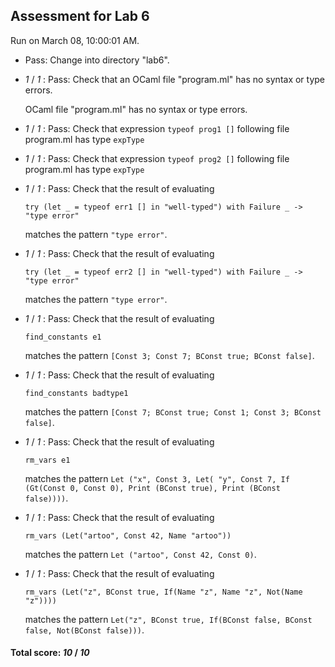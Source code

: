 ## Assessment for Lab 6

Run on March 08, 10:00:01 AM.

+ Pass: Change into directory "lab6".

+  _1_ / _1_ : Pass: Check that an OCaml file "program.ml" has no syntax or type errors.

    OCaml file "program.ml" has no syntax or type errors.



+  _1_ / _1_ : Pass: Check that expression `typeof prog1 []` following file program.ml has type `expType`

+  _1_ / _1_ : Pass: Check that expression `typeof prog2 []` following file program.ml has type `expType`

+  _1_ / _1_ : Pass: 
Check that the result of evaluating
   ```
   try (let _ = typeof err1 [] in "well-typed") with Failure _ -> "type error"
   ```
   matches the pattern `"type error"`.

   




+  _1_ / _1_ : Pass: 
Check that the result of evaluating
   ```
   try (let _ = typeof err2 [] in "well-typed") with Failure _ -> "type error"
   ```
   matches the pattern `"type error"`.

   




+  _1_ / _1_ : Pass: 
Check that the result of evaluating
   ```
   find_constants e1
   ```
   matches the pattern `[Const 3; Const 7; BConst true; BConst false]`.

   




+  _1_ / _1_ : Pass: 
Check that the result of evaluating
   ```
   find_constants badtype1
   ```
   matches the pattern `[Const 7; BConst true; Const 1; Const 3; BConst false]`.

   




+  _1_ / _1_ : Pass: 
Check that the result of evaluating
   ```
   rm_vars e1
   ```
   matches the pattern `Let ("x", Const 3, Let( "y", Const 7, If (Gt(Const 0, Const 0), Print (BConst true), Print (BConst false))))`.

   




+  _1_ / _1_ : Pass: 
Check that the result of evaluating
   ```
   rm_vars (Let("artoo", Const 42, Name "artoo"))
   ```
   matches the pattern `Let ("artoo", Const 42, Const 0)`.

   




+  _1_ / _1_ : Pass: 
Check that the result of evaluating
   ```
   rm_vars (Let("z", BConst true, If(Name "z", Name "z", Not(Name "z"))))
   ```
   matches the pattern `Let("z", BConst true, If(BConst false, BConst false, Not(BConst false)))`.

   




#### Total score: _10_ / _10_

